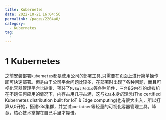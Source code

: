 ```yaml
---
title: Kubernetes
date: 2022-10-21 16:04:56
permalink: /pages/2204a0/
category:
  - Kubernetes
tag:
  - 
---
```


# 1 Kubernetes

​	之前安装部署`kubernetes`都是使用公司的部署工具,只需要在页面上进行简单操作即可快速部署。但是由于公司平台问题比较多，在部署时出现了各种问题，而且可视化容器管理平台比较重，预装了`MySql`,`Redis`等各种组件，三台8G内存的虚拟机在不跑任何应用的情况下，内存占用几乎占满，这与`k3s`本身的理念(The certified Kubernetes distribution built for IoT & Edge computing)也有很大出入，所以打算从0开始，搭建k3s集群，并尝试`portainer`等轻量的可视化容器管理工具。毕竟，核心技术掌握在自己手里才靠谱。



